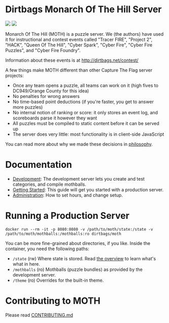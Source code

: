 Dirtbags Monarch Of The Hill Server
=====================

![](https://github.com/dirtbags/moth/workflows/Mothd%20Docker%20build/badge.svg?branch=master)
![](https://github.com/dirtbags/moth/workflows/moth-devel%20Docker%20build/badge.svg?branch=master)

Monarch Of The Hill (MOTH) is a puzzle server.
We (the authors) have used it for instructional and contest events called
"Tracer FIRE",
"Project 2",
"HACK",
"Queen Of The Hill",
"Cyber Spark",
"Cyber Fire",
"Cyber Fire Puzzles",
and "Cyber Fire Foundry".

Information about these events is at
http://dirtbags.net/contest/

A few things make MOTH different than other Capture The Flag server projects:

* Once any team opens a puzzle, all teams can work on it (high fives to DC949/Orange County for this idea)
* No penalties for wrong answers
* No time-based point deductions (if you're faster, you get to answer more puzzles)
* No internal notion of ranking or score: it only stores an event log, and scoreboards parse it however they want
* All puzzles must be compiled to static content before it can be served up
* The server does very little: most functionality is in client-side JavaScript

You can read more about why we made these decisions in [philosophy](doc/philosophy.md).


Documentation
==========

* [Development](doc/development.md): The development server lets you create and test categories, and compile mothballs.
* [Getting Started](doc/getting-started.md): This guide will get you started with a production server.
* [Administration](doc/administration.md): How to set hours, and change setup.

Running a Production Server
===========================

    docker run --rm -it -p 8080:8080 -v /path/to/moth/state:/state -v /path/to/moth/mothballs:/mothballs:ro dirtbags/moth

You can be more fine-grained about directories, if you like.
Inside the container, you need the following paths:

* `/state` (rw) Where state is stored. Read [the overview](doc/overview.md) to learn what's what in here.
* `/mothballs` (ro) Mothballs (puzzle bundles) as provided by the development server.
* `/theme` (ro) Overrides for the built-in theme.


Contributing to MOTH
==================

Please read [CONTRIBUTING.md](CONTRIBUTING.md)
